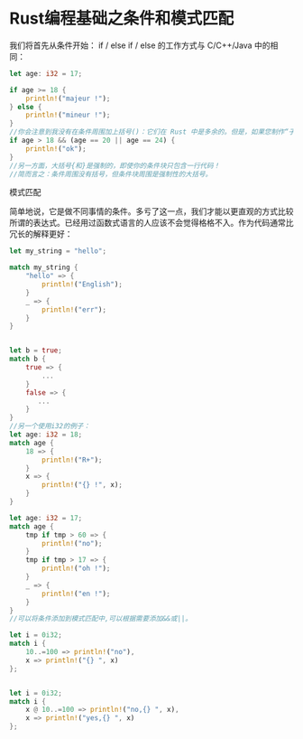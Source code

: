 # Rust编程基础之条件和模式匹配

我们将首先从条件开始：
if / else if / else 的工作方式与 C/C++/Java 中的相同：

```rust
let age: i32 = 17;

if age >= 18 {
    println!("majeur !");
} else {
    println!("mineur !");
}
//你会注意到我没有在条件周围加上括号()：它们在 Rust 中是多余的。但是，如果您制作“子”条件，它们仍然是必需的：
if age > 18 && (age == 20 || age == 24) {
    println!("ok");
}
//另一方面，大括号{和}是强制的，即使你的条件块只包含一行代码！
//简而言之：条件周围没有括号，但条件块周围是强制性的大括号。
```

模式匹配

简单地说，它是做不同事情的条件。多亏了这一点，我们才能以更直观的方式比较所谓的表达式。已经用过函数式语言的人应该不会觉得格格不入。作为代码通常比冗长的解释更好：

```rust
let my_string = "hello";

match my_string {
    "hello" => {
        println!("English");
    }
    _ => {
        println!("err");
    }
}


let b = true;
match b {
    true => {
        ...
    }
    false => {
       ...
    }
}
//另一个使用i32的例子：
let age: i32 = 18;
match age {
    18 => {
        println!("R+");
    }
    x => {
        println!("{} !", x);
    }
}

let age: i32 = 17;
match age {
    tmp if tmp > 60 => {
        println!("no");
    }
    tmp if tmp > 17 => {
        println!("oh !");
    }
    _ => {
        println!("en !");
    }
}
//可以将条件添加到模式匹配中,可以根据需要添加&&或||。

let i = 0i32;
match i {
    10..=100 => println!("no"),
    x => println!("{} ", x)
};


let i = 0i32;
match i {
    x @ 10..=100 => println!("no,{} ", x),
    x => println!("yes,{} ", x)
};
```
